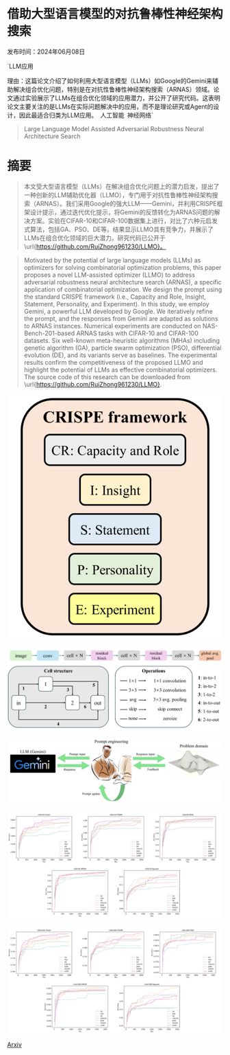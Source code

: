 # 借助大型语言模型的对抗鲁棒性神经架构搜索

发布时间：2024年06月08日

`LLM应用

理由：这篇论文介绍了如何利用大型语言模型（LLMs）如Google的Gemini来辅助解决组合优化问题，特别是在对抗性鲁棒性神经架构搜索（ARNAS）领域。论文通过实验展示了LLMs在组合优化领域的应用潜力，并公开了研究代码。这表明论文主要关注的是LLMs在实际问题解决中的应用，而不是理论研究或Agent的设计，因此最适合归类为LLM应用。` `人工智能` `神经网络`

> Large Language Model Assisted Adversarial Robustness Neural Architecture Search

# 摘要

> 本文受大型语言模型（LLMs）在解决组合优化问题上的潜力启发，提出了一种创新的LLM辅助优化器（LLMO），专门用于对抗性鲁棒性神经架构搜索（ARNAS）。我们采用Google的强大LLM——Gemini，并利用CRISPE框架设计提示，通过迭代优化提示，将Gemini的反馈转化为ARNAS问题的解决方案。实验在CIFAR-10和CIFAR-100数据集上进行，对比了六种元启发式算法，包括GA、PSO、DE等。结果显示LLMO具有竞争力，并展示了LLMs在组合优化领域的巨大潜力。研究代码已公开于\url{https://github.com/RuiZhong961230/LLMO}。

> Motivated by the potential of large language models (LLMs) as optimizers for solving combinatorial optimization problems, this paper proposes a novel LLM-assisted optimizer (LLMO) to address adversarial robustness neural architecture search (ARNAS), a specific application of combinatorial optimization. We design the prompt using the standard CRISPE framework (i.e., Capacity and Role, Insight, Statement, Personality, and Experiment). In this study, we employ Gemini, a powerful LLM developed by Google. We iteratively refine the prompt, and the responses from Gemini are adapted as solutions to ARNAS instances. Numerical experiments are conducted on NAS-Bench-201-based ARNAS tasks with CIFAR-10 and CIFAR-100 datasets. Six well-known meta-heuristic algorithms (MHAs) including genetic algorithm (GA), particle swarm optimization (PSO), differential evolution (DE), and its variants serve as baselines. The experimental results confirm the competitiveness of the proposed LLMO and highlight the potential of LLMs as effective combinatorial optimizers. The source code of this research can be downloaded from \url{https://github.com/RuiZhong961230/LLMO}.

![借助大型语言模型的对抗鲁棒性神经架构搜索](../../../paper_images/2406.05433/x1.png)

![借助大型语言模型的对抗鲁棒性神经架构搜索](../../../paper_images/2406.05433/x2.png)

![借助大型语言模型的对抗鲁棒性神经架构搜索](../../../paper_images/2406.05433/x3.png)

![借助大型语言模型的对抗鲁棒性神经架构搜索](../../../paper_images/2406.05433/x4.png)

![借助大型语言模型的对抗鲁棒性神经架构搜索](../../../paper_images/2406.05433/x5.png)

[Arxiv](https://arxiv.org/abs/2406.05433)